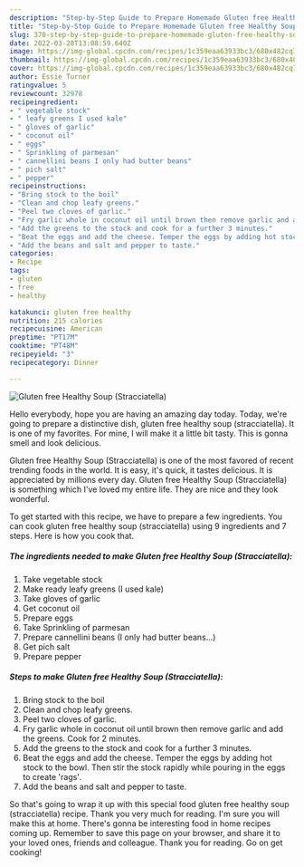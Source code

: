 ```yaml
---
description: "Step-by-Step Guide to Prepare Homemade Gluten free Healthy Soup (Stracciatella)"
title: "Step-by-Step Guide to Prepare Homemade Gluten free Healthy Soup (Stracciatella)"
slug: 370-step-by-step-guide-to-prepare-homemade-gluten-free-healthy-soup-stracciatella
date: 2022-03-28T13:08:59.640Z
image: https://img-global.cpcdn.com/recipes/1c359eaa63933bc3/680x482cq70/gluten-free-healthy-soup-stracciatella-recipe-main-photo.jpg
thumbnail: https://img-global.cpcdn.com/recipes/1c359eaa63933bc3/680x482cq70/gluten-free-healthy-soup-stracciatella-recipe-main-photo.jpg
cover: https://img-global.cpcdn.com/recipes/1c359eaa63933bc3/680x482cq70/gluten-free-healthy-soup-stracciatella-recipe-main-photo.jpg
author: Essie Turner
ratingvalue: 5
reviewcount: 32978
recipeingredient:
- " vegetable stock"
- " leafy greens I used kale"
- " gloves of garlic"
- " coconut oil"
- " eggs"
- " Sprinkling of parmesan"
- " cannellini beans I only had butter beans"
- " pich salt"
- " pepper"
recipeinstructions:
- "Bring stock to the boil"
- "Clean and chop leafy greens."
- "Peel two cloves of garlic."
- "Fry garlic whole in coconut oil until brown then remove garlic and add the greens. Cook for 2 minutes."
- "Add the greens to the stock and cook for a further 3 minutes."
- "Beat the eggs and add the cheese. Temper the eggs by adding hot stock to the bowl. Then stir the stock rapidly while pouring in the eggs to create &#39;rags&#39;."
- "Add the beans and salt and pepper to taste."
categories:
- Recipe
tags:
- gluten
- free
- healthy

katakunci: gluten free healthy 
nutrition: 215 calories
recipecuisine: American
preptime: "PT17M"
cooktime: "PT48M"
recipeyield: "3"
recipecategory: Dinner

---
```



![Gluten free Healthy Soup (Stracciatella)](https://img-global.cpcdn.com/recipes/1c359eaa63933bc3/680x482cq70/gluten-free-healthy-soup-stracciatella-recipe-main-photo.jpg)

Hello everybody, hope you are having an amazing day today. Today, we're going to prepare a distinctive dish, gluten free healthy soup (stracciatella). It is one of my favorites. For mine, I will make it a little bit tasty. This is gonna smell and look delicious.



Gluten free Healthy Soup (Stracciatella) is one of the most favored of recent trending foods in the world. It is easy, it's quick, it tastes delicious. It is appreciated by millions every day. Gluten free Healthy Soup (Stracciatella) is something which I've loved my entire life. They are nice and they look wonderful.


To get started with this recipe, we have to prepare a few ingredients. You can cook gluten free healthy soup (stracciatella) using 9 ingredients and 7 steps. Here is how you cook that.

<!--inarticleads1-->

##### The ingredients needed to make Gluten free Healthy Soup (Stracciatella):

1. Take  vegetable stock
1. Make ready  leafy greens (I used kale)
1. Take  gloves of garlic
1. Get  coconut oil
1. Prepare  eggs
1. Take  Sprinkling of parmesan
1. Prepare  cannellini beans (I only had butter beans...)
1. Get  pich salt
1. Prepare  pepper




<!--inarticleads2-->

##### Steps to make Gluten free Healthy Soup (Stracciatella):

1. Bring stock to the boil
1. Clean and chop leafy greens.
1. Peel two cloves of garlic.
1. Fry garlic whole in coconut oil until brown then remove garlic and add the greens. Cook for 2 minutes.
1. Add the greens to the stock and cook for a further 3 minutes.
1. Beat the eggs and add the cheese. Temper the eggs by adding hot stock to the bowl. Then stir the stock rapidly while pouring in the eggs to create &#39;rags&#39;.
1. Add the beans and salt and pepper to taste.




So that's going to wrap it up with this special food gluten free healthy soup (stracciatella) recipe. Thank you very much for reading. I'm sure you will make this at home. There's gonna be interesting food in home recipes coming up. Remember to save this page on your browser, and share it to your loved ones, friends and colleague. Thank you for reading. Go on get cooking!
